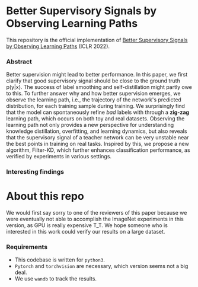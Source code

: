 # Better Supervisory Signals by Observing Learning Paths
This repository is the official implementation of [Better Supervisory Signals by Observing Learning Paths](https://openreview.net/forum?id=Iog0djAdbHj) (ICLR 2022).

### Abstract
Better supervision might lead to better performance. 
In this paper, we first clarify that good supervisory signal should be close to the ground truth p(y|x).
The success of label smoothing and self-distillation might partly owe to this.
To further answer why and how better supervision emerges, 
we observe the learning path, i.e., the trajectory of the network's predicted distribution, for each training sample during training.
We surprisingly find that the model can spontaneously refine *bad* labels with through a **zig-zag** learning path,
which occurs on both toy and real datasets.
Observing the learning path not only provides a new perspective for understanding knowledge distillation, overfitting, and learning dynamics, 
but also reveals that the supervisory signal of a teacher network can be very unstable near the best points in training on real tasks.
Inspired by this, we propose a new algorithm, Filter-KD, which further enhances classification performance, 
as verified by experiments in various settings.

### Interesting findings


# About this repo
We would first say sorry to one of the reviewers of this paper because we were eventually not able to accomplish the ImageNet experiments in this version, as GPU is really expensive T_T. We hope someone who is interested in this work could verify our results on a large dataset.

### Requirements
- This codebase is written for `python3`.
- `Pytorch` and `torchvision` are necessary, which version seems not a big deal.
- We use `wandb` to track the results.


